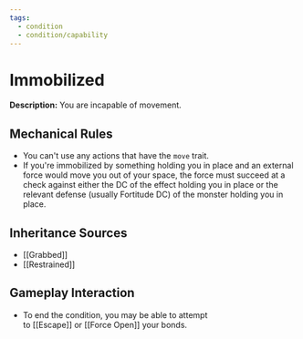 ```yaml
---
tags:
  - condition
  - condition/capability
---
```

# Immobilized
**Description:** You are incapable of movement.

## Mechanical Rules

- You can't use any actions that have the `move` trait.
- If you're immobilized by something holding you in place and an external force would move you out of your space, the force must succeed at a check against either the DC of the effect holding you in place or the relevant defense (usually Fortitude DC) of the monster holding you in place.

## Inheritance Sources

- [[Grabbed]]
- [[Restrained]]

## Gameplay Interaction

- To end the condition, you may be able to attempt to [[Escape]] or [[Force Open]] your bonds.  